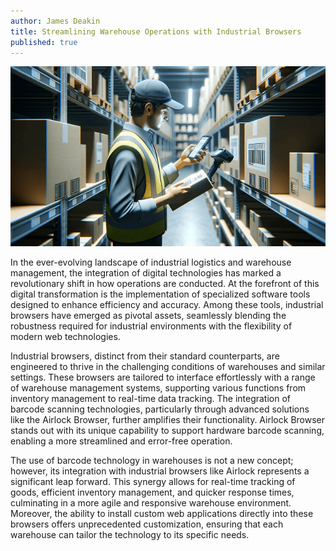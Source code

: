 ```yaml
---
author: James Deakin
title: Streamlining Warehouse Operations with Industrial Browsers
published: true
---
```


<img src="/Blog/Images/PostImages/2024-01-23/WarehouseWorker640.png" alt="Warehouse Worker" />

In the ever-evolving landscape of industrial logistics and warehouse management, the integration of digital technologies has marked a revolutionary shift in how operations are conducted. At the forefront of this digital transformation is the implementation of specialized software tools designed to enhance efficiency and accuracy. Among these tools, industrial browsers have emerged as pivotal assets, seamlessly blending the robustness required for industrial environments with the flexibility of modern web technologies.

Industrial browsers, distinct from their standard counterparts, are engineered to thrive in the challenging conditions of warehouses and similar settings. These browsers are tailored to interface effortlessly with a range of warehouse management systems, supporting various functions from inventory management to real-time data tracking. The integration of barcode scanning technologies, particularly through advanced solutions like the Airlock Browser, further amplifies their functionality. Airlock Browser stands out with its unique capability to support hardware barcode scanning, enabling a more streamlined and error-free operation.

The use of barcode technology in warehouses is not a new concept; however, its integration with industrial browsers like Airlock represents a significant leap forward. This synergy allows for real-time tracking of goods, efficient inventory management, and quicker response times, culminating in a more agile and responsive warehouse environment. Moreover, the ability to install custom web applications directly into these browsers offers unprecedented customization, ensuring that each warehouse can tailor the technology to its specific needs.


